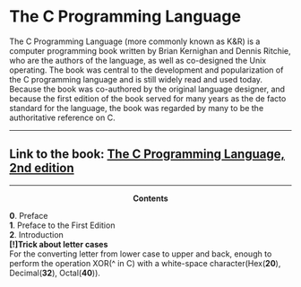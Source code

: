 # The C Programming Language
The C Programming Language (more commonly known as K&amp;R) is a computer programming book written by Brian Kernighan and Dennis Ritchie,  who are the authors of the language, as well as co-designed the Unix operating. The book was central to the development and popularization of the C programming language and is still widely read and used today. Because the book was co-authored by the original language designer, and because the first edition of the book served for many years as the de facto standard for the language, the book was regarded by many to be the authoritative reference on C.
***
## Link to the book: [The C Programming Language, 2nd edition](https://www.amazon.com/Programming-Language-2nd-Brian-Kernighan/dp/0131103628)
***
<p align="center">
    <b>Contents</b><br>
</p>
<p>
    <b>0</b>. Preface</a><br>
    <b>1</b>. Preface to the First Edition<br>
    <b>2</b>. Introduction<br>
    <b>[!]Trick about letter cases</b><br>For the converting letter from lower case to upper and back, enough to perform the operation XOR(^ in C) with a white-space character(Hex(<b>20</b>), Decimal(<b>32</b>), Octal(<b>40</b>)).</p>
